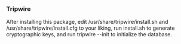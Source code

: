 
### Tripwire
After installing this package, edit /usr/share/tripwire/install.sh and
/usr/share/tripwire/install.cfg to your liking, run install.sh to generate
cryptographic keys, and run tripwire --init to initialize the database.
